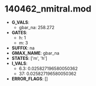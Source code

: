 # 140462_nmitral.mod

- **G_VALS**:
  - gbar_na: 258.272
- **GATES**:
  - h: 1
  - m: 3
- **SUFFIX**: na
- **GMAX_NAME**: gbar_na
- **STATES**: ['m', 'h']
- **I_VALS**:
  - 6.3: 0.025827196580050362
  - 37: 0.025827196580050362
- **ERROR_FLAGS**: []
